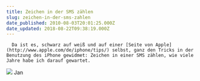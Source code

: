 ```yaml
---
title: Zeichen in der SMS zählen
slug: zeichen-in-der-sms-zahlen
date_published: 2010-08-03T20:01:25.000Z
date_updated: 2018-08-22T09:38:19.000Z
---
```


      Da ist es, schwarz auf weiß und auf einer [Seite von Apple](http://www.apple.com/de/iphone/tips/) selbst, ganz den Tricks in der Benutzung des iPhone gewidmet: Zeichen in einer SMS zählen, wie viele Jahre habe ich darauf gewartet.
![](//posterous.com/getfile/files.posterous.com/janseiniphone/u6w2755z9R5kE3c8ESvi6URv5B89nXkPCsPAf4TA3JqFPVQ4CT46zlt4arMK/zeichen_in_sms.png)
 Jan
